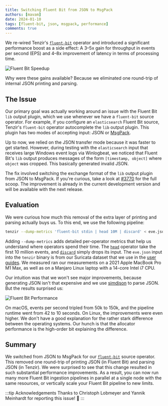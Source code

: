 ```yaml
---
title: Switching Fluent Bit from JSON to MsgPack
authors: [mavam]
date: 2024-01-10
tags: [fluent-bit, json, msgpack, performance]
comments: true
---
```


We re-wired Tenzir's [`fluent-bit`](/tql2/operators/from_fluent_bit) operator
and introduced a significant performance boost as a side effect: A 3–5x gain for
throughput in events per second (EPS) and 4–8x improvement of latency in terms
of processing time.

![Fluent Bit Speedup](fluent-bit-speedup.svg)

<!-- truncate -->

Why were these gains available? Because we eliminated one round-trip of internal
JSON printing and parsing.

## The Issue

Our primary goal was actually working around an issue
with the Fluent Bit `lib` output plugin, which we use whenever we have a
`fluent-bit` source operator. For example, if you configure an `elasticsearch`
Fluent Bit source, Tenzir's `fluent-bit` operator autocomplete the `lib` output
plugin. This plugin has two modes of accepting input: JSON or
[MsgPack](https://msgpack.org/).

Up to now, we relied on the JSON transfer mode because it was faster to get
started. However, during testing with the `elasticsearch` input that receives
large Windows event logs via Winlogbeat, we noticed that Fluent Bit's `lib`
output produces messages of the form `[timestamp, object]` where `object` was
cropped. This basically generated invalid JSON.

The fix involved switching the exchange format of the `lib` output plugin from
JSON to MsgPack. If you're curious, take a look at
[#3770](https://github.com/tenzir/tenzir/pull/3770) for the full scoop. The
improvement is already in the current development version and will be available
with the next release.

## Evaluation

We were curious how much this removal of the extra layer of printing and parsing
actually buys us. To this end, we use the following pipeline:

```bash
tenzir --dump-metrics 'fluent-bit stdin | head 10M | discard' < eve.json
```

Adding `--dump-metrics` adds detailed per-operator metrics that help us
understand where operators spend their time. The [`head`](/tql2/operators/head)
operator take the first 10 million events, and [`discard`](/tql2/operators/discard)
simply drops its input. The `eve.json` input into the `tenzir` binary is from
our Suricata dataset that we use in the [user guides](/usage). We measured
ran our measurements on a 2021 Apple MacBook Pro M1 Max, as well as on a Manjaro
Linux laptop with a 14-core Intel i7 CPU.

Our intuition was that we won't see major improvements, because generating JSON
isn't that expensive and we use [simdjson](https://simdjson.org/) to parse JSON.
But the results surprised us:

![Fluent Bit Performance](fluent-bit-performance.svg)

On macOS, events per second tripled from 50k to 150k, and the pipeline runtime
went from 42 to 10 seconds. On Linux, the improvements were even higher. We
don't have a good explanation for the rather stark difference between the
operating systems. Our hunch is that the allocator performance is the high-order
bit explaining the difference.

## Summary

We switched from JSON to MsgPack for our
[`fluent-bit`](/tql2/operators/from_fluent_bit) source operator. This removed
one round-trip of printing JSON (in Fluent Bit) and parsing JSON (in Tenzir). We
were surprised to see that this change resulted in such substantial performance
improvements. As a result, you can now run many more Fluent Bit ingestion
pipelines in parallel at a single node with the same resources, or vertically
scale your Fluent Bit pipeline to new limits.

:::tip Acknowledgements
Thanks to Christoph Lobmeyer and Yannik Meinhardt for reporting this issue! 🙏
:::
